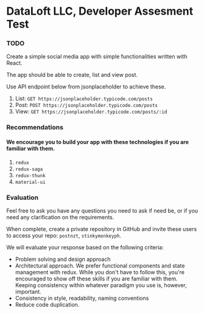 # DataLoft LLC, Developer Assesment Test

### TODO

Create a simple social media app with simple functionalities written with React.

The app should be able to create, list and view post.

Use API endpoint below from jsonplaceholder to achieve these.

1. List: `GET https://jsonplaceholder.typicode.com/posts`
2. Post: `POST https://jsonplaceholder.typicode.com/posts`
3. View: `GET https://jsonplaceholder.typicode.com/posts/:id`

### Recommendations

#### We encourage you to build your app with these technologies if you are familiar with them.

1. `redux`
2. `redux-saga`
3. `redux-thunk`
4. `material-ui`


### Evaluation

Feel free to ask you have any questions you need to ask if need be, or if you need any clarification on the requirements.

When complete, create a private repository in GitHub and invite these users to access your repo: `postnzt`, `stinkymonkeyph`.

We will evaluate your response based on the following criteria:

- Problem solving and design approach
- Architectural approach. We prefer functional components and state management with redux. 
  While you don't have to follow this, you're encouraged to show off these skills if you are familiar with them. 
  Keeping consistency within whatever paradigm you use is, however, important.
- Consistency in style, readability, naming conventions
- Reduce code duplication.





